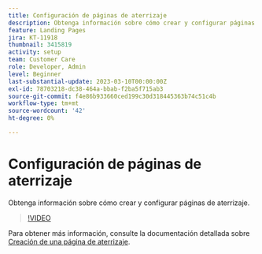 ```yaml
---
title: Configuración de páginas de aterrizaje
description: Obtenga información sobre cómo crear y configurar páginas de aterrizaje.
feature: Landing Pages
jira: KT-11918
thumbnail: 3415819
activity: setup
team: Customer Care
role: Developer, Admin
level: Beginner
last-substantial-update: 2023-03-10T00:00:00Z
exl-id: 78703218-dc38-464a-bbab-f2ba5f715ab3
source-git-commit: f4e86b933660ced199c30d318445363b74c51c4b
workflow-type: tm+mt
source-wordcount: '42'
ht-degree: 0%

---
```


# Configuración de páginas de aterrizaje

Obtenga información sobre cómo crear y configurar páginas de aterrizaje.

>[!VIDEO](https://video.tv.adobe.com/v/3415819/?quality=12&learn=on)

Para obtener más información, consulte la documentación detallada sobre [Creación de una página de aterrizaje](https://experienceleague.adobe.com/docs/campaign-classic/using/designing-content/editing-html-content/creating-a-landing-page.html).
